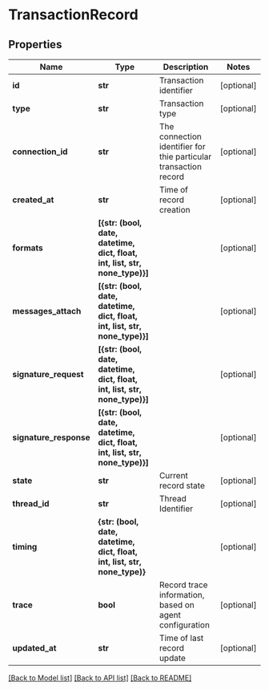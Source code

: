 # TransactionRecord


## Properties
Name | Type | Description | Notes
------------ | ------------- | ------------- | -------------
**id** | **str** | Transaction identifier | [optional] 
**type** | **str** | Transaction type | [optional] 
**connection_id** | **str** | The connection identifier for thie particular transaction record | [optional] 
**created_at** | **str** | Time of record creation | [optional] 
**formats** | **[{str: (bool, date, datetime, dict, float, int, list, str, none_type)}]** |  | [optional] 
**messages_attach** | **[{str: (bool, date, datetime, dict, float, int, list, str, none_type)}]** |  | [optional] 
**signature_request** | **[{str: (bool, date, datetime, dict, float, int, list, str, none_type)}]** |  | [optional] 
**signature_response** | **[{str: (bool, date, datetime, dict, float, int, list, str, none_type)}]** |  | [optional] 
**state** | **str** | Current record state | [optional] 
**thread_id** | **str** | Thread Identifier | [optional] 
**timing** | **{str: (bool, date, datetime, dict, float, int, list, str, none_type)}** |  | [optional] 
**trace** | **bool** | Record trace information, based on agent configuration | [optional] 
**updated_at** | **str** | Time of last record update | [optional] 

[[Back to Model list]](../README.md#documentation-for-models) [[Back to API list]](../README.md#documentation-for-api-endpoints) [[Back to README]](../README.md)


